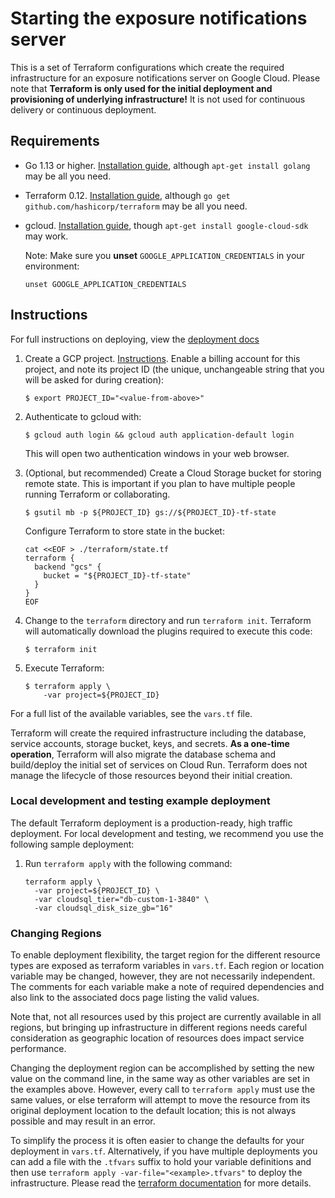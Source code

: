 # Starting the exposure notifications server

This is a set of Terraform configurations which create the required
infrastructure for an exposure notifications server on Google Cloud. Please note
that **Terraform is only used for the initial deployment and provisioning of
underlying infrastructure!** It is not used for continuous delivery or
continuous deployment.

## Requirements

- Go 1.13 or higher. [Installation guide](https://golang.org/doc/install),
  although `apt-get install golang` may be all you need.

- Terraform 0.12. [Installation guide](https://www.terraform.io/downloads.html),
  although `go get github.com/hashicorp/terraform` may be all you need.

- gcloud. [Installation guide](https://cloud.google.com/sdk/install), though
  `apt-get install google-cloud-sdk` may work.

    Note: Make sure you **unset** `GOOGLE_APPLICATION_CREDENTIALS` in your
    environment:

    ```text
    unset GOOGLE_APPLICATION_CREDENTIALS
    ```

## Instructions

For full instructions on deploying, view the [deployment docs](../docs/deploying.md)

1.  Create a GCP project.
    [Instructions](https://cloud.google.com/resource-manager/docs/creating-managing-projects).
    Enable a billing account for this project, and note its project ID (the
    unique, unchangeable string that you will be asked for during creation):

    ```text
    $ export PROJECT_ID="<value-from-above>"
    ```

1.  Authenticate to gcloud with:

    ```text
    $ gcloud auth login && gcloud auth application-default login
    ```

    This will open two authentication windows in your web browser.

1.  (Optional, but recommended) Create a Cloud Storage bucket for storing remote
    state. This is important if you plan to have multiple people running
    Terraform or collaborating.

    ```text
    $ gsutil mb -p ${PROJECT_ID} gs://${PROJECT_ID}-tf-state
    ```

    Configure Terraform to store state in the bucket:

    ```text
    cat <<EOF > ./terraform/state.tf
    terraform {
      backend "gcs" {
        bucket = "${PROJECT_ID}-tf-state"
      }
    }
    EOF
    ```

1.  Change to the `terraform` directory and run `terraform init`. Terraform will
    automatically download the plugins required to execute this code:

    ```text
    $ terraform init
    ```

1.  Execute Terraform:

    ```text
    $ terraform apply \
        -var project=${PROJECT_ID}
    ```

For a full list of the available variables, see the `vars.tf` file.

Terraform will create the required infrastructure including the database,
service accounts, storage bucket, keys, and secrets. **As a one-time
operation**, Terraform will also migrate the database schema and build/deploy
the initial set of services on Cloud Run. Terraform does not manage the
lifecycle of those resources beyond their initial creation.

### Local development and testing example deployment

The default Terraform deployment is a production-ready, high traffic
deployment. For local development and testing, we recommend you use the
following sample deployment:

1. Run `terraform apply` with the following command:

   ```console
   terraform apply \
     -var project=${PROJECT_ID} \
     -var cloudsql_tier="db-custom-1-3840" \
     -var cloudsql_disk_size_gb="16"
   ```

### Changing Regions

To enable deployment flexibility, the target region for the different resource
types are exposed as terraform variables in `vars.tf`. Each region or location
variable may be changed, however, they are not necessarily independent. The
comments for each variable make a note of required dependencies and also link
to the associated docs page listing the valid values.

Note that, not all resources used by this project are currently available in
all regions, but bringing up infrastructure in different regions needs careful
consideration as geographic location of resources does impact service
performance.

Changing the deployment region can be accomplished by setting the new value on
the command line, in the same way as other variables are set in the examples
above. However, every call to `terraform apply` must use the same values, or
else terraform will attempt to move the resource from its original deployment
location to the default location; this is not always possible and may result in
an error.

To simplify the process it is often easier to change the defaults for your
deployment in `vars.tf`. Alternatively, if you have multiple deployments you
can add a file with the `.tfvars` suffix to hold your variable definitions and
then use `terraform apply -var-file="<example>.tfvars"` to deploy the
infrastructure. Please read the
[terraform documentation](https://www.terraform.io/docs/configuration/variables.html#variable-definitions-tfvars-files)
for more details.

